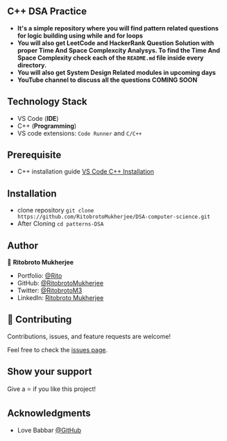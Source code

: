## C++ DSA Practice
- **It's a simple repository where you will find pattern related questions for logic building using while and for loops**
- **You will also get LeetCode and HackerRank Question Solution with proper Time And Space Complexcity Analysys. To find the Time And Space Complexity check each of the ```README.md``` file inside every directory.**
- **You will also get System Design Related modules in upcoming days**
- **YouTube channel to discuss all the questions COMING SOON**

## Technology Stack
- VS Code (**IDE**)
- C++ (**Programming**)
- VS code extensions: `Code Runner` and `C/C++`

## Prerequisite
- C++ installation guide [VS Code C++ Installation](https://code.visualstudio.com/docs/languages/cpp)

## Installation
- clone repository ```git clone https://github.com/RitobrotoMukherjee/DSA-computer-science.git```
- After Cloning ```cd patterns-DSA```

## Author


👤 **Ritobroto Mukherjee**

- Portfolio: [@Rito](https://ritobrotomukherjee.github.io/Work-Portfolio/)
- GitHub: [@RitobrotoMukherjee](https://github.com/RitobrotoMukherjee)
- Twitter: [@RitobrotoM3](https://twitter.com/RitobrotoM3)
- LinkedIn: [Ritobroto Mukherjee](https://www.linkedin.com/in/ritobroto-mukherjee-519148ba/)

## 🤝 Contributing

Contributions, issues, and feature requests are welcome!

Feel free to check the [issues page](../../issues/).

## Show your support

Give a ⭐️ if you like this project!

## Acknowledgments

- Love Babbar [@GitHub](https://www.linkedin.com/in/love-babbar-38ab2887/)
